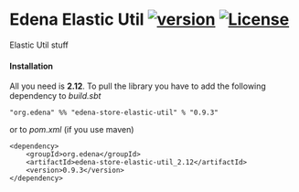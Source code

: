 # Edena Elastic Util [![version](https://img.shields.io/badge/version-0.9.3-green.svg)](https://peterbanda.net) [![License](https://img.shields.io/badge/License-Apache%202.0-lightgrey.svg)](https://www.apache.org/licenses/LICENSE-2.0)

Elastic Util stuff

#### Installation

All you need is **2.12**. To pull the library you have to add the following dependency to *build.sbt*

```
"org.edena" %% "edena-store-elastic-util" % "0.9.3"
```

or to *pom.xml* (if you use maven)

```
<dependency>
    <groupId>org.edena</groupId>
    <artifactId>edena-store-elastic-util_2.12</artifactId>
    <version>0.9.3</version>
</dependency>
```
